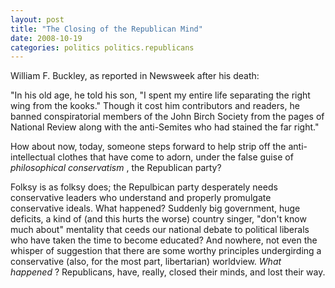 ```yaml
---
layout: post
title: "The Closing of the Republican Mind"
date: 2008-10-19
categories: politics politics.republicans
---
```


William F. Buckley, as reported in Newsweek after his death:

"In his old age, he told his son, "I spent my entire life separating the right
wing from the kooks." Though it cost him contributors and readers, he banned
conspiratorial members of the John Birch Society from the pages of National
Review along with the anti-Semites who had stained the far right." 

How about now, today, someone steps forward to help strip off the
anti-intellectual clothes that have come to adorn, under the false guise of 
_philosophical conservatism_ , the Republican party? 

Folksy is as folksy does; the Repulbican party desperately needs conservative
leaders who understand and properly promulgate conservative ideals. What
happened? Suddenly big government, huge deficits, a kind of (and this hurts the
worse) country singer, "don't know much about" mentality that ceeds our national
debate to political liberals who have taken the time to become educated? And
nowhere, not even the whisper of suggestion that there are some worthy
principles undergirding a conservative (also, for the most part, libertarian)
worldview. _What happened_ ? Republicans, have, really, closed their minds,
and lost their
way.
